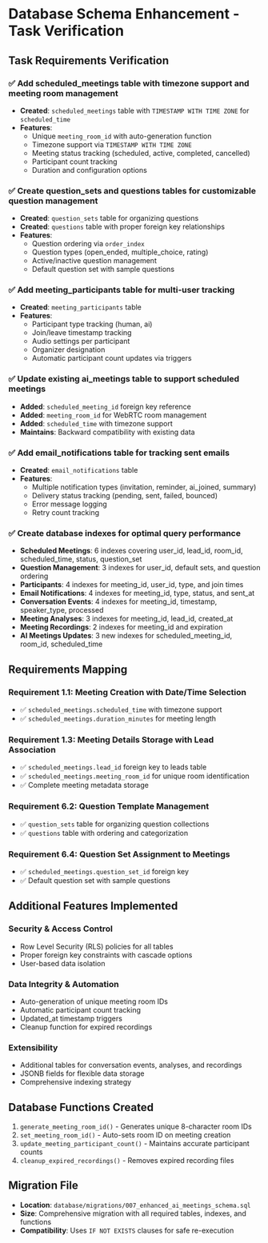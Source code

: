 # Database Schema Enhancement - Task Verification

## Task Requirements Verification

### ✅ Add scheduled_meetings table with timezone support and meeting room management
- **Created**: `scheduled_meetings` table with `TIMESTAMP WITH TIME ZONE` for `scheduled_time`
- **Features**: 
  - Unique `meeting_room_id` with auto-generation function
  - Timezone support via `TIMESTAMP WITH TIME ZONE`
  - Meeting status tracking (scheduled, active, completed, cancelled)
  - Participant count tracking
  - Duration and configuration options

### ✅ Create question_sets and questions tables for customizable question management
- **Created**: `question_sets` table for organizing questions
- **Created**: `questions` table with proper foreign key relationships
- **Features**:
  - Question ordering via `order_index`
  - Question types (open_ended, multiple_choice, rating)
  - Active/inactive question management
  - Default question set with sample questions

### ✅ Add meeting_participants table for multi-user tracking
- **Created**: `meeting_participants` table
- **Features**:
  - Participant type tracking (human, ai)
  - Join/leave timestamp tracking
  - Audio settings per participant
  - Organizer designation
  - Automatic participant count updates via triggers

### ✅ Update existing ai_meetings table to support scheduled meetings
- **Added**: `scheduled_meeting_id` foreign key reference
- **Added**: `meeting_room_id` for WebRTC room management
- **Added**: `scheduled_time` with timezone support
- **Maintains**: Backward compatibility with existing data

### ✅ Add email_notifications table for tracking sent emails
- **Created**: `email_notifications` table
- **Features**:
  - Multiple notification types (invitation, reminder, ai_joined, summary)
  - Delivery status tracking (pending, sent, failed, bounced)
  - Error message logging
  - Retry count tracking

### ✅ Create database indexes for optimal query performance
- **Scheduled Meetings**: 6 indexes covering user_id, lead_id, room_id, scheduled_time, status, question_set
- **Question Management**: 3 indexes for user_id, default sets, and question ordering
- **Participants**: 4 indexes for meeting_id, user_id, type, and join times
- **Email Notifications**: 4 indexes for meeting_id, type, status, and sent_at
- **Conversation Events**: 4 indexes for meeting_id, timestamp, speaker_type, processed
- **Meeting Analyses**: 3 indexes for meeting_id, lead_id, created_at
- **Meeting Recordings**: 2 indexes for meeting_id and expiration
- **AI Meetings Updates**: 3 new indexes for scheduled_meeting_id, room_id, scheduled_time

## Requirements Mapping

### Requirement 1.1: Meeting Creation with Date/Time Selection
- ✅ `scheduled_meetings.scheduled_time` with timezone support
- ✅ `scheduled_meetings.duration_minutes` for meeting length

### Requirement 1.3: Meeting Details Storage with Lead Association
- ✅ `scheduled_meetings.lead_id` foreign key to leads table
- ✅ `scheduled_meetings.meeting_room_id` for unique room identification
- ✅ Complete meeting metadata storage

### Requirement 6.2: Question Template Management
- ✅ `question_sets` table for organizing question collections
- ✅ `questions` table with ordering and categorization

### Requirement 6.4: Question Set Assignment to Meetings
- ✅ `scheduled_meetings.question_set_id` foreign key
- ✅ Default question set with sample questions

## Additional Features Implemented

### Security & Access Control
- Row Level Security (RLS) policies for all tables
- Proper foreign key constraints with cascade options
- User-based data isolation

### Data Integrity & Automation
- Auto-generation of unique meeting room IDs
- Automatic participant count tracking
- Updated_at timestamp triggers
- Cleanup function for expired recordings

### Extensibility
- Additional tables for conversation events, analyses, and recordings
- JSONB fields for flexible data storage
- Comprehensive indexing strategy

## Database Functions Created

1. `generate_meeting_room_id()` - Generates unique 8-character room IDs
2. `set_meeting_room_id()` - Auto-sets room ID on meeting creation
3. `update_meeting_participant_count()` - Maintains accurate participant counts
4. `cleanup_expired_recordings()` - Removes expired recording files

## Migration File
- **Location**: `database/migrations/007_enhanced_ai_meetings_schema.sql`
- **Size**: Comprehensive migration with all required tables, indexes, and functions
- **Compatibility**: Uses `IF NOT EXISTS` clauses for safe re-execution
